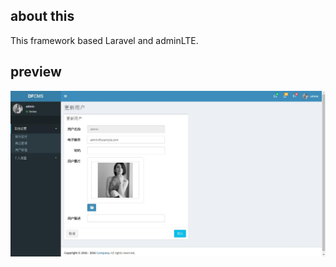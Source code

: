 ## about this
This framework based Laravel and adminLTE.

## preview


![预览图片](https://github.com/mcwz/backend_laravel/blob/master/20161221102648.jpg)